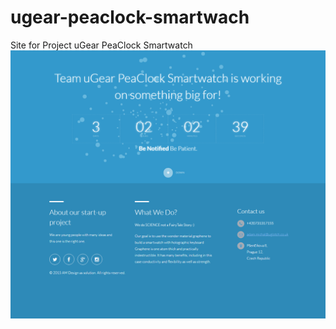 # ugear-peaclock-smartwach
Site for Project uGear PeaClock Smartwatch
![alt text](screenshots/screenshotpeaclock.png "Screenshot of uGear PeaClock Smartwatch")
